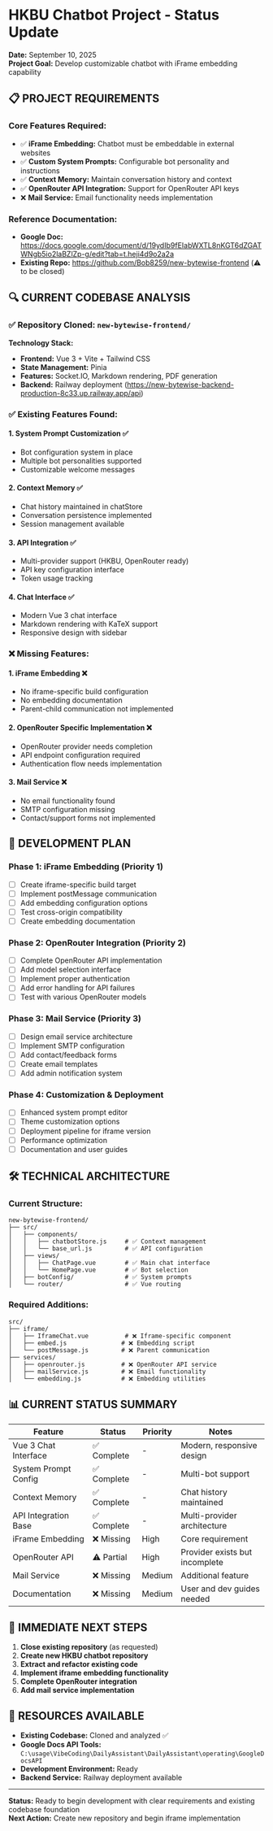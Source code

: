 # HKBU Chatbot Project - Status Update

**Date:** September 10, 2025  
**Project Goal:** Develop customizable chatbot with iFrame embedding capability

## 📋 PROJECT REQUIREMENTS

### Core Features Required:
- ✅ **iFrame Embedding:** Chatbot must be embeddable in external websites
- ✅ **Custom System Prompts:** Configurable bot personality and instructions
- ✅ **Context Memory:** Maintain conversation history and context
- ✅ **OpenRouter API Integration:** Support for OpenRouter API keys
- ❌ **Mail Service:** Email functionality needs implementation

### Reference Documentation:
- **Google Doc:** https://docs.google.com/document/d/19ydIb9fEIabWXTL8nKGT6dZGATWNgb5io2laBZlZp-g/edit?tab=t.heji4d9o2a2a
- **Existing Repo:** https://github.com/Bob8259/new-bytewise-frontend (⚠️ to be closed)

## 🔍 CURRENT CODEBASE ANALYSIS

### ✅ **Repository Cloned:** `new-bytewise-frontend/`

**Technology Stack:**
- **Frontend:** Vue 3 + Vite + Tailwind CSS
- **State Management:** Pinia  
- **Features:** Socket.IO, Markdown rendering, PDF generation
- **Backend:** Railway deployment (https://new-bytewise-backend-production-8c33.up.railway.app/api)

### ✅ **Existing Features Found:**

#### 1. **System Prompt Customization** ✅
- Bot configuration system in place
- Multiple bot personalities supported
- Customizable welcome messages

#### 2. **Context Memory** ✅ 
- Chat history maintained in chatStore
- Conversation persistence implemented
- Session management available

#### 3. **API Integration** ✅
- Multi-provider support (HKBU, OpenRouter ready)
- API key configuration interface
- Token usage tracking

#### 4. **Chat Interface** ✅
- Modern Vue 3 chat interface
- Markdown rendering with KaTeX support
- Responsive design with sidebar

### ❌ **Missing Features:**

#### 1. **iFrame Embedding** ❌
- No iframe-specific build configuration
- No embedding documentation
- Parent-child communication not implemented

#### 2. **OpenRouter Specific Implementation** ❌
- OpenRouter provider needs completion
- API endpoint configuration required
- Authentication flow needs implementation

#### 3. **Mail Service** ❌
- No email functionality found
- SMTP configuration missing
- Contact/support forms not implemented

## 🎯 DEVELOPMENT PLAN

### Phase 1: iFrame Embedding (Priority 1)
- [ ] Create iframe-specific build target
- [ ] Implement postMessage communication
- [ ] Add embedding configuration options
- [ ] Test cross-origin compatibility
- [ ] Create embedding documentation

### Phase 2: OpenRouter Integration (Priority 2)  
- [ ] Complete OpenRouter API implementation
- [ ] Add model selection interface
- [ ] Implement proper authentication
- [ ] Add error handling for API failures
- [ ] Test with various OpenRouter models

### Phase 3: Mail Service (Priority 3)
- [ ] Design email service architecture
- [ ] Implement SMTP configuration
- [ ] Add contact/feedback forms
- [ ] Create email templates
- [ ] Add admin notification system

### Phase 4: Customization & Deployment
- [ ] Enhanced system prompt editor
- [ ] Theme customization options
- [ ] Deployment pipeline for iframe version
- [ ] Performance optimization
- [ ] Documentation and user guides

## 🛠 TECHNICAL ARCHITECTURE

### Current Structure:
```
new-bytewise-frontend/
├── src/
│   ├── components/
│   │   ├── chatbotStore.js     # ✅ Context management
│   │   └── base_url.js         # ✅ API configuration
│   ├── views/
│   │   ├── ChatPage.vue        # ✅ Main chat interface
│   │   └── HomePage.vue        # ✅ Bot selection
│   ├── botConfig/              # ✅ System prompts
│   └── router/                 # ✅ Vue routing
```

### Required Additions:
```
src/
├── iframe/
│   ├── IframeChat.vue          # ❌ Iframe-specific component
│   ├── embed.js               # ❌ Embedding script
│   └── postMessage.js         # ❌ Parent communication
├── services/
│   ├── openrouter.js          # ❌ OpenRouter API service
│   ├── mailService.js         # ❌ Email functionality
│   └── embedding.js           # ❌ Embedding utilities
```

## 📊 CURRENT STATUS SUMMARY

| Feature | Status | Priority | Notes |
|---------|---------|----------|-------|
| Vue 3 Chat Interface | ✅ Complete | - | Modern, responsive design |
| System Prompt Config | ✅ Complete | - | Multi-bot support |
| Context Memory | ✅ Complete | - | Chat history maintained |
| API Integration Base | ✅ Complete | - | Multi-provider architecture |
| iFrame Embedding | ❌ Missing | High | Core requirement |
| OpenRouter API | ⚠️ Partial | High | Provider exists but incomplete |
| Mail Service | ❌ Missing | Medium | Additional feature |
| Documentation | ❌ Missing | Medium | User and dev guides needed |

## 🚀 IMMEDIATE NEXT STEPS

1. **Close existing repository** (as requested)
2. **Create new HKBU chatbot repository**
3. **Extract and refactor existing code**
4. **Implement iframe embedding functionality**
5. **Complete OpenRouter integration**
6. **Add mail service implementation**

## 📁 RESOURCES AVAILABLE

- **Existing Codebase:** Cloned and analyzed ✅
- **Google Docs API Tools:** `C:\usage\VibeCoding\DailyAssistant\DailyAssistant\operating\GoogleDocsAPI`
- **Development Environment:** Ready
- **Backend Service:** Railway deployment available

---

**Status:** Ready to begin development with clear requirements and existing codebase foundation  
**Next Action:** Create new repository and begin iframe implementation
